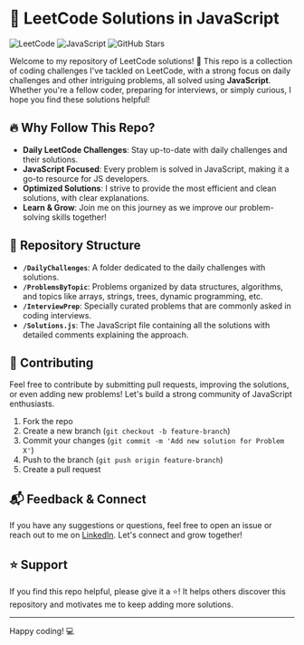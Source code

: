 # 🚀 LeetCode Solutions in JavaScript

![LeetCode](https://img.shields.io/badge/LeetCode-FFA116?style=flat&logo=leetcode&logoColor=black) ![JavaScript](https://img.shields.io/badge/JavaScript-323330?style=flat&logo=javascript&logoColor=F7DF1E) ![GitHub Stars](https://img.shields.io/github/stars/07subhadip/Leetcode-Solutions-JavaScript?style=social)

Welcome to my repository of LeetCode solutions! 🎯 This repo is a collection of coding challenges I've tackled on LeetCode, with a strong focus on daily challenges and other intriguing problems, all solved using **JavaScript**. Whether you're a fellow coder, preparing for interviews, or simply curious, I hope you find these solutions helpful!

## 🔥 Why Follow This Repo?

- **Daily LeetCode Challenges**: Stay up-to-date with daily challenges and their solutions.
- **JavaScript Focused**: Every problem is solved in JavaScript, making it a go-to resource for JS developers.
- **Optimized Solutions**: I strive to provide the most efficient and clean solutions, with clear explanations.
- **Learn & Grow**: Join me on this journey as we improve our problem-solving skills together!

## 📁 Repository Structure

- **`/DailyChallenges`**: A folder dedicated to the daily challenges with solutions.
- **`/ProblemsByTopic`**: Problems organized by data structures, algorithms, and topics like arrays, strings, trees, dynamic programming, etc.
- **`/InterviewPrep`**: Specially curated problems that are commonly asked in coding interviews.
- **`/Solutions.js`**: The JavaScript file containing all the solutions with detailed comments explaining the approach.

## 🌟 Contributing

Feel free to contribute by submitting pull requests, improving the solutions, or even adding new problems! Let's build a strong community of JavaScript enthusiasts.

1. Fork the repo
2. Create a new branch (`git checkout -b feature-branch`)
3. Commit your changes (`git commit -m 'Add new solution for Problem X'`)
4. Push to the branch (`git push origin feature-branch`)
5. Create a pull request

## 📬 Feedback & Connect

If you have any suggestions or questions, feel free to open an issue or reach out to me on [LinkedIn](https://www.linkedin.com/in/subhadip-hensh/). Let's connect and grow together!

## ⭐ Support

If you find this repo helpful, please give it a ⭐️! It helps others discover this repository and motivates me to keep adding more solutions. 

---

Happy coding! 💻
